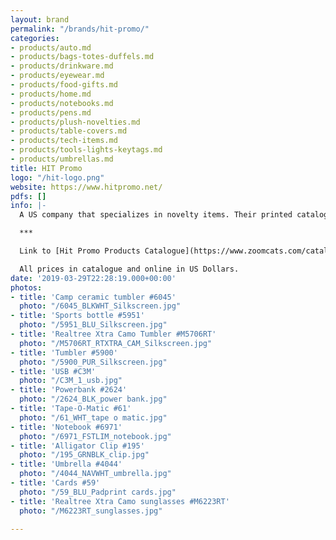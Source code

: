 ```yaml
---
layout: brand
permalink: "/brands/hit-promo/"
categories:
- products/auto.md
- products/bags-totes-duffels.md
- products/drinkware.md
- products/eyewear.md
- products/food-gifts.md
- products/home.md
- products/notebooks.md
- products/pens.md
- products/plush-novelties.md
- products/table-covers.md
- products/tech-items.md
- products/tools-lights-keytags.md
- products/umbrellas.md
title: HIT Promo
logo: "/hit-logo.png"
website: https://www.hitpromo.net/
pdfs: []
info: |-
  A US company that specializes in novelty items. Their printed catalogue is 976 pages!! So we use the online site and catalogues instead. The 12 photos shown are only a minuscule portion of what is available.

  ***

  Link to [Hit Promo Products Catalogue](https://www.zoomcats.com/catalog/2020-hit-promotional-products-catalogue)

  All prices in catalogue and online in US Dollars.
date: '2019-03-29T22:28:19.000+00:00'
photos:
- title: 'Camp ceramic tumbler #6045'
  photo: "/6045_BLKWHT_Silkscreen.jpg"
- title: 'Sports bottle #5951'
  photo: "/5951_BLU_Silkscreen.jpg"
- title: 'Realtree Xtra Camo Tumbler #M5706RT'
  photo: "/M5706RT_RTXTRA_CAM_Silkscreen.jpg"
- title: 'Tumbler #5900'
  photo: "/5900_PUR_Silkscreen.jpg"
- title: 'USB #C3M'
  photo: "/C3M_1_usb.jpg"
- title: 'Powerbank #2624'
  photo: "/2624_BLK_power bank.jpg"
- title: 'Tape-O-Matic #61'
  photo: "/61_WHT_tape o matic.jpg"
- title: 'Notebook #6971'
  photo: "/6971_FSTLIM_notebook.jpg"
- title: 'Alligator Clip #195'
  photo: "/195_GRNBLK_clip.jpg"
- title: 'Umbrella #4044'
  photo: "/4044_NAVWHT_umbrella.jpg"
- title: 'Cards #59'
  photo: "/59_BLU_Padprint cards.jpg"
- title: 'Realtree Xtra Camo sunglasses #M6223RT'
  photo: "/M6223RT_sunglasses.jpg"

---
```

